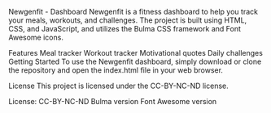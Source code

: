 Newgenfit - Dashboard
Newgenfit is a fitness dashboard to help you track your meals, workouts, and challenges. The project is built using HTML, CSS, and JavaScript, and utilizes the Bulma CSS framework and Font Awesome icons.

Features
Meal tracker
Workout tracker
Motivational quotes
Daily challenges
Getting Started
To use the Newgenfit dashboard, simply download or clone the repository and open the index.html file in your web browser.

License
This project is licensed under the CC-BY-NC-ND license.

License: CC-BY-NC-ND
Bulma version
Font Awesome version
